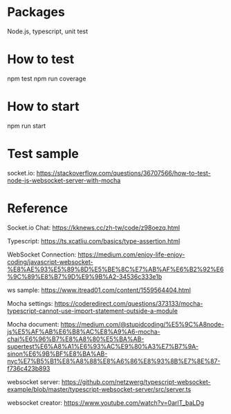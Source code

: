 # Packages
Node.js, typescript, unit test

# How to test
npm test
npm run coverage

# How to start
npm run start

# Test sample
socket.io: https://stackoverflow.com/questions/36707566/how-to-test-node-js-websocket-server-with-mocha

# Reference
Socket.io Chat: https://kknews.cc/zh-tw/code/z98oezq.html

Typescript: https://ts.xcatliu.com/basics/type-assertion.html

WebSocket Connection: https://medium.com/enjoy-life-enjoy-coding/javascript-websocket-%E8%AE%93%E5%89%8D%E5%BE%8C%E7%AB%AF%E6%B2%92%E6%9C%89%E8%B7%9D%E9%9B%A2-34536c333e1b

ws sample: https://www.itread01.com/content/1559564404.html

Mocha settings: https://coderedirect.com/questions/373133/mocha-typescript-cannot-use-import-statement-outside-a-module

Mocha document: https://medium.com/@stupidcoding/%E5%9C%A8node-js%E5%AF%AB%E6%B8%AC%E8%A9%A6-mocha-chai%E6%96%B7%E8%A8%80%E5%BA%AB-supertest%E6%A8%A1%E6%93%AC%E9%80%A3%E7%B7%9A-sinon%E6%9B%BF%E8%BA%AB-nyc%E7%B5%B1%E8%A8%88%E8%A6%86%E8%93%8B%E7%8E%87-f736c423b893

websocket server: https://github.com/netzwerg/typescript-websocket-example/blob/master/typescript-websocket-server/src/server.ts

websocket creator: https://www.youtube.com/watch?v=0arlT_baLDg